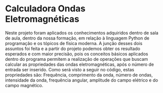 # Calculadora Ondas Eletromagnéticas
<p>Neste projeto foram aplicados os conhecimentos adquiridos dentro de sala de aula, dentro da nossa formação, em relação à linguagem Python de programação e os tópicos de física moderna.
A junção desses dois assuntos foi feita e a partir do projeto podemos obter os resultado esperados e com maior precisão, pois os conceitos básicos aplicados dentro do programa permitem a realização de operações que buscam calcular as propriedades das ondas eletromagnéticas, após o número de entrada ser inserido.
Como será visto a seguir no código, estas propriedades são: Frequência, comprimento da onda, número de ondas, intensidade da onda, frequência angular, amplitude do campo elétrico e do campo magnético.  
</p>

